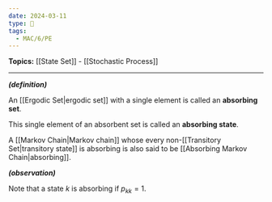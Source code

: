 ```yaml
---
date: 2024-03-11
type: 🧠
tags:
  - MAC/6/PE
---
```


**Topics:** [[State Set]] - [[Stochastic Process]]

---

_**(definition)**_

An [[Ergodic Set|ergodic set]] with a single element is called an **absorbing set**.

This single element of an absorbent set is called an **absorbing state**. 

A [[Markov Chain|Markov chain]] whose every non-[[Transitory Set|transitory state]] is absorbing is also said to be [[Absorbing Markov Chain|absorbing]].

_**(observation)**_

Note that a state $k$ is absorbing if $p_{kk} = 1$.
